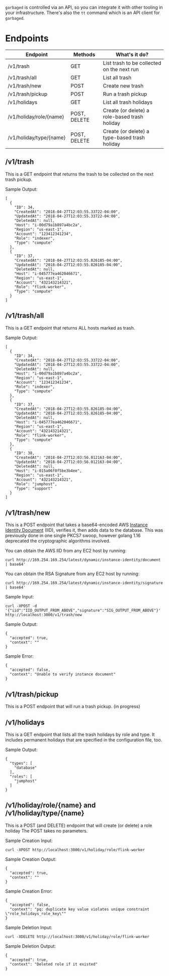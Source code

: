 `garbaged` is controlled via an API, so you can integrate it
with other tooling in your infrastructure. There's also the `tt`
command which is an API client for `garbaged`.

# Endpoints

| Endpoint                | Methods      | What's it do?                                 |
|-------------------------|--------------|-----------------------------------------------|
| /v1/trash               | GET          | List trash to be collected on the next run    |
| /v1/trash/all           | GET          | List all trash                                |
| /v1/trash/new           | POST         | Create new trash                              |
| /v1/trash/pickup        | POST         | Run a trash pickup                            |
| /v1/holidays            | GET          | List all trash holidays                       |
| /v1/holiday/role/{name} | POST, DELETE | Create (or delete) a role-based trash holiday |
| /v1/holiday/type/{name} | POST, DELETE | Create (or delete) a type-based trash holiday |

## /v1/trash
This is a GET endpoint that returns the trash to be collected on the next trash
pickup.

Sample Output:
```
[
  {
    "ID": 34,
    "CreatedAt": "2018-04-27T12:03:55.33722-04:00",
    "UpdatedAt": "2018-04-27T12:03:55.33722-04:00",
    "DeletedAt": null,
    "Host": "i-00d79a1b897a4bc2a",
    "Region": "us-east-1",
    "Account": "123412341234",
    "Role": "indexer",
    "Type": "compute"
  },
  {
    "ID": 37,
    "CreatedAt": "2018-04-27T12:03:55.826185-04:00",
    "UpdatedAt": "2018-04-27T12:03:55.826185-04:00",
    "DeletedAt": null,
    "Host": "i-045777ea462046671",
    "Region": "us-east-1",
    "Account": "432143214321",
    "Role": "flink-worker",
    "Type": "compute"
  }
]
```

## /v1/trash/all
This is a GET endpoint that returns ALL hosts marked as trash.

Sample Output:
```
[
  {
    "ID": 34,
    "CreatedAt": "2018-04-27T12:03:55.33722-04:00",
    "UpdatedAt": "2018-04-27T12:03:55.33722-04:00",
    "DeletedAt": null,
    "Host": "i-00d79a1b897a4bc2a",
    "Region": "us-east-1",
    "Account": "123412341234",
    "Role": "indexer",
    "Type": "compute"
  },
  {
    "ID": 37,
    "CreatedAt": "2018-04-27T12:03:55.826185-04:00",
    "UpdatedAt": "2018-04-27T12:03:55.826185-04:00",
    "DeletedAt": null,
    "Host": "i-045777ea462046671",
    "Region": "us-east-1",
    "Account": "432143214321",
    "Role": "flink-worker",
    "Type": "compute"
  },
  {
    "ID": 38,
    "CreatedAt": "2018-04-27T12:03:56.012163-04:00",
    "UpdatedAt": "2018-04-27T12:03:56.012163-04:00",
    "DeletedAt": null,
    "Host": "i-015a06f0f5be3b4ee",
    "Region": "us-east-1",
    "Account": "432143214321",
    "Role": "jumphost",
    "Type": "support"
  }
]
```

## /v1/trash/new
This is a POST endpoint that takes a base64-encoded AWS [Instance Identity Document](https://docs.aws.amazon.com/AWSEC2/latest/UserGuide/instance-identity-documents.html) (IID), verifies it, then adds data to the database. This was previously done in one single PKCS7 swoop, however golang 1.16 deprecated the cryptographic algorithms involved.

You can obtain the AWS IID from any EC2 host by running:
```
curl http://169.254.169.254/latest/dynamic/instance-identity/document | base64'
```

You can obtain the RSA Signature from any EC2 host by running:
```
curl http://169.254.169.254/latest/dynamic/instance-identity/signature | base64'
```


Sample Input:
```
curl -XPOST -d '{"iid":"IID_OUTPUT_FROM_ABOVE","signature":"SIG_OUTPUT_FROM_ABOVE"}' http://localhost:3000/v1/trash/new
```

Sample Output:
```
{
  "accepted": true,
  "context": ""
}
```

Sample Error:
```
{
  "accepted": false,
  "context": "Unable to verify instance document"
}
```

## /v1/trash/pickup
This is a POST endpoint that will run a trash pickup. (in progress)

## /v1/holidays
This is a GET endpoint that lists all the trash holidays by role and type. It
includes permanent holidays that are specified in the configuration file, too.

Sample Output:
```
{
  "types": [
    "database"
  ],
  "roles": [
    "jumphost"
  ]
}
```

## /v1/holiday/role/{name} and /v1/holiday/type/{name}
This is a POST (and DELETE) endpoint that will create (or delete) a role holiday
The POST takes no parameters.

Sample Creation Input:
```
curl -XPOST http://localhost:3000/v1/holiday/role/flink-worker
````

Sample Creation Output:
```
{
  "accepted": true,
  "context": ""
}
```

Sample Creation Error:
```
{
  "accepted": false,
  "context": "pq: duplicate key value violates unique constraint \"role_holidays_role_key\""
}
```

Sample Deletion Input:
```
curl -XDELETE http://localhost:3000/v1/holiday/role/flink-worker
```

Sample Deletion Output:
```
{
  "accepted": true,
  "context": "Deleted role if it existed"
}
```
